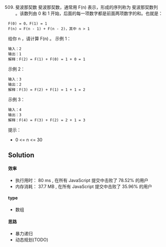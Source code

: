 0509. 斐波那契数
斐波那契数，通常用 F(n) 表示，形成的序列称为 斐波那契数列 。该数列由 0 和 1 开始，后面的每一项数字都是前面两项数字的和。也就是：
```
F(0) = 0，F(1) = 1
F(n) = F(n - 1) + F(n - 2)，其中 n > 1
```
给你 n ，请计算 F(n) 。
示例 1：
```
输入：2
输出：1
解释：F(2) = F(1) + F(0) = 1 + 0 = 1
```
示例 2：
```
输入：3
输出：2
解释：F(3) = F(2) + F(1) = 1 + 1 = 2
```
示例 3：
```
输入：4
输出：3
解释：F(4) = F(3) + F(2) = 2 + 1 = 3
```
提示：

- 0 <= n <= 30
## Solution
#### 效率
- 执行用时： 80 ms , 在所有 JavaScript 提交中击败了 78.52% 的用户
- 内存消耗： 37.7 MB , 在所有 JavaScript 提交中击败了 35.96% 的用户
#### type
- 数组
#### 思路
- 暴力递归
- 动态规划(TODO)


